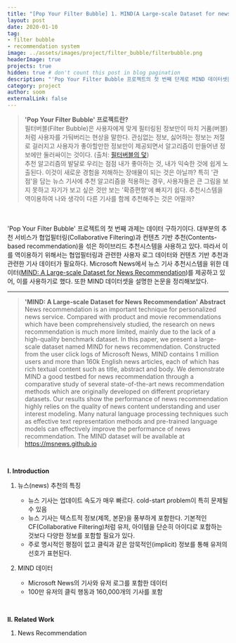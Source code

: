 ```yaml
---
title: "[Pop Your Filter Bubble] 1. MIND(A Large-scale Dataset for news recommendation) 살펴보기"
layout: post
date: 2020-01-10 
tag: 
- filter bubble
- recommendation system
image: ../assets/images/project/filter_bubble/filterbubble.png
headerImage: true
projects: true
hidden: true # don't count this post in blog pagination
description: "'Pop Your Filter Bubble 프로젝트의 첫 번째 단계로 MIND 데이터셋을 살펴본다. 프로젝트에 사용할만할 데이터일까?"
category: project
author: soom
externalLink: false
---
```


> **'Pop Your Filter Bubble' 프로젝트란?**    
필터버블(Filter Bubble)은 사용자에게 맞게 필터링된 정보만이 마치 거품(버블)처럼 사용자를 가둬버리는 현상을 말한다. 관심없는 정보, 싫어하는 정보는 저절로 걸러지고 사용자가 좋아할만한 정보만이 제공되면서 알고리즘이 만들어낸 정보에만 둘러싸이는 것이다. (출처: [필터버블의 덫](http://weekly.chosun.com/client/news/viw.asp?ctcd=c02&nNewsNumb=002509100003))  
추천 알고리즘의 발달로 우리는 점점 내가 좋아하는 것, 내가 익숙한 것에 쉽게 노출된다. 이것이 새로운 경험을 저해하는 장애물이 되는 것은 아닐까? 특히 '관점'을 담는 뉴스 기사에 추천 알고리즘을 적용하는 경우, 사용자들은 큰 그림을 보지 못하고 자기가 보고 싶은 것만 보는 '확증편향'에 빠지기 쉽다. 추천시스템을 역이용하여 나와 생각이 다른 기사를 함께 추천해주는 것은 어떨까?  

<br/><br/>
'Pop Your Filter Bubble' 프로젝트의 첫 번째 과제는 데이터 구하기이다. 대부분의 추천 서비스가 협업필터링(Collaborative Filtering)과 컨텐츠 기반 추천(Contents-based recommendation)을 섞은 하이브리드 추천시스템을 사용하고 있다. 따라서 이를 역이용하기 위해서는 협업필터링과 관련한 사용자 로그 데이터와 컨텐츠 기반 추천과 관련한 기사 데이터가 필요하다. Microsoft News에서 뉴스 기사 추천시스템을 위한 데이터([MIND: A Large-scale Dataset for News Recommendation](https://paperswithcode.com/paper/mind-a-large-scale-dataset-for-news))를 제공하고 있어, 이를 사용하기로 했다. 또한 MIND 데이터셋을 설명한 논문을 정리해보았다.  

---


> **'MIND: A Large-scale Dataset for News Recommendation' Abstract**  
News recommendation is an important technique for personalized news service. Compared with product and movie recommendations which have been comprehensively studied, the research on news recommendation is much more limited, mainly due to the lack of a high-quality benchmark dataset. In this paper, we present a large-scale dataset named MIND for news recommendation. Constructed from the user click logs of Microsoft News, MIND contains 1 million users and more than 160k English news articles, each of which has rich textual content such as title, abstract and body. We demonstrate MIND a good testbed for news recommendation through a comparative study of several state-of-the-art news recommendation methods which are originally developed on different proprietary datasets. Our results show the performance of news recommendation highly relies on the quality of news content understanding and user interest modeling. Many natural language processing techniques such as effective text representation methods and pre-trained language models can effectively improve the performance of news recommendation. The MIND dataset will be available at https://msnews.github.io  

<br/>

**Ⅰ. Introduction**  
1. 뉴스(news) 추천의 특징
    * 뉴스 기사는 업데이트 속도가 매우 빠르다. cold-start problem이 특히 문제될 수 있음  
    * 뉴스 기사는 텍스트적 정보(제목, 본문)을 풍부하게 포함한다. 기본적인 CF(Collaborative Filtering)처럼 유저, 아이템을 단순히 아이디로 포함하는 것보다 다양한 정보를 포함할 필요가 있다.
    * 주로 명시적인 평점이 없고 클릭과 같은 암묵적인(implicit) 정보를 통해 유저의 선호가 표현된다.

2. MIND 데이터
    * Microsoft News의 기사와 유저 로그를 포함한 데이터
    * 100만 유저의 클릭 행동과 160,000개의 기사를 포함

<br/>

**Ⅱ.  Related Work**    
1. News Recommendation

